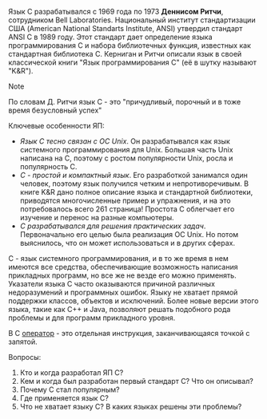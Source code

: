 Язык C разрабатывался с 1969 года по 1973 **Деннисом Ритчи**, сотрудником Bell Laboratories. Национальный институт стандартизации США (American National Standarts Institute, ANSI) утвердил стандарт ANSI C в 1989 году. Этот стандарт дает определение языка программирования C и набора библиотечных функция, известных как стандартная библиотека C. Керниган и Ритчи описали язык в своей классической книги "Язык программирования C" (её в шутку называют "K&R"). 

> [!Note]
> По словам Д. Ритчи язык C - это "причудливый, порочный и в тоже время безусловный успех"

Ключевые особенности ЯП:
* *Язык C тесно связан с ОС Unix*. Он разрабатывался как язык системного программирования для Unix. Большая часть Unix написана на C, поэтому с ростом популярности Unix, росла и популярность C.
* *C - простой и компактный язык*. Его разработкой занимался один человек, поэтому язык получился четким и непротиворечивым. В книге K&R дано полное описание языка и стандартной библиотеки, приводятся многочисленные пример и упражнения, и на это потребовалось всего 261 страница! Простота C облегчает его изучение и перенос на разные компьютеры. 
* *C разрабатывался для решения практических задач*. Первоначально его целью была реализация ОС Unix. Но потом выяснилось, что он может использоваться и в других сферах.

C - язык системного программирования, и в то же время в нем имеются все средства, обеспечивающие возможность написания прикладных программ, но все же не везде его можно применять. Указатели языка C часто оказываются причиной различных недоразумений и программных ошибок. Языку не хватает прямой поддержки классов, объектов и исключений. Более новые версии этого языка, такие как C++ и Java, позволяют решать подобного рода проблемы и для программ прикладного уровня.  

В С [оператор](Оператор.md) - это отдельная инструкция, заканчивающаяся точкой с запятой.

Вопросы:
1. Кто и когда разработал ЯП C?
2. Кем и когда был разработан первый стандарт C? Что он описывал?
3. Почему C стал популярным?
4. Где применяется язык C? 
5. Что не хватает языку С? В каких языках решены эти проблемы?